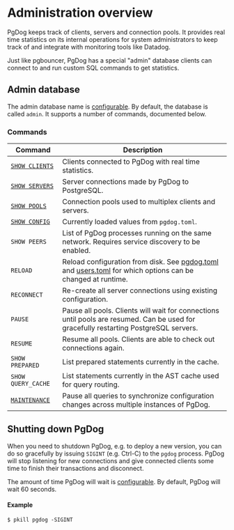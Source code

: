# Administration overview

PgDog keeps track of clients, servers and connection pools. It provides real time statistics on its internal operations for system
administrators to keep track of and integrate with monitoring tools like Datadog.

Just like pgbouncer, PgDog has a special "admin" database clients can connect to and run custom SQL commands
to get statistics.

## Admin database

The admin database name is [configurable](../configuration/pgdog.toml/admin.md). By default, the database is called `admin`. It supports a number of commands, documented below.

### Commands

| Command | Description |
|---------|-------------|
| [`SHOW CLIENTS`](clients.md) | Clients connected to PgDog with real time statistics. |
| [`SHOW SERVERS`](servers.md) | Server connections made by PgDog to PostgreSQL. |
| [`SHOW POOLS`](pools.md) | Connection pools used to multiplex clients and servers. |
| [`SHOW CONFIG`](config.md) | Currently loaded values from `pgdog.toml`. |
| `SHOW PEERS` | List of PgDog processes running on the same network. Requires service discovery to be enabled. |
| `RELOAD` | Reload configuration from disk. See [pgdog.toml](../configuration/pgdog.toml/general.md) and [users.toml](../configuration/users.toml/users.md) for which options can be changed at runtime. |
| `RECONNECT` | Re-create all server connections using existing configuration. |
| `PAUSE` | Pause all pools. Clients will wait for connections until pools are resumed. Can be used for gracefully restarting PostgreSQL servers. |
| `RESUME` | Resume all pools. Clients are able to check out connections again. |
| `SHOW PREPARED` | List prepared statements currently in the cache. |
| `SHOW QUERY_CACHE` | List statements currently in the AST cache used for query routing. |
| [`MAINTENANCE`](maintenance_mode.md) | Pause all queries to synchronize configuration changes across multiple instances of PgDog. |

## Shutting down PgDog

When you need to shutdown PgDog, e.g. to deploy a new version, you can do so gracefully by issuing `SIGINT` (e.g. Ctrl-C) to the `pgdog` process.
PgDog will stop listening for new connections and give connected clients some time to finish their transactions and disconnect.

The amount of time PgDog will wait is [configurable](../configuration/pgdog.toml/general.md#shutdown_timeout). By default, PgDog will wait 60 seconds.

#### Example

```
$ pkill pgdog -SIGINT
```

